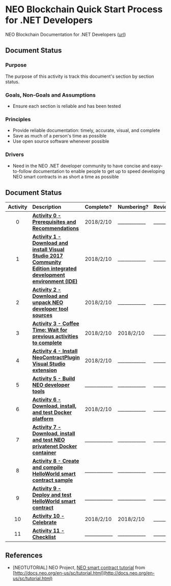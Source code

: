 # NEO Blockchain Quick Start Process for .NET Developers

NEO Blockchain Documentation for .NET Developers ([url](https://github.com/mwherman2000/neo-windocs/tree/master/windocs))

## Document Status

### Purpose

The purpose of this activity is track this document's section by section status.

### Goals, Non-Goals and Assumptions

* Ensure each section is reliable and has been tested

### Principles

* Provide reliable documentation: timely, accurate, visual, and complete
* Save as much of a person's time as possible
* Use open source software whenever possible

### Drivers

* Need in the NEO .NET developer community to have concise and easy-to-follow documentation to enable people to get up to speed developing NEO smart contracts in as short a time as possible

## Document Status

Activity | Description | Complete?  | Numbering? | Reviewed? | Tested?
:--------:|:---------------------- |:--------- |:--------- |:--------- |:---------
0 | **[Activity 0 - Prerequisites and Recommendations](./00-prerequisites.md)** | 2018/2/10 | ____________ | ____________ | ____________
1 | **[Activity 1 - Download and install Visual Studio 2017 Community Edition integrated development environment (IDE)](./01-installvisualstudio.md)** | 2018/2/10 | ____________ | ____________ | ____________
2 | **[Activity 2 - Download and unpack NEO developer tool sources](./02-downloadneodevtoolsrc.md)** | 2018/2/10 | ____________ | ____________ | ____________
3 | **[Activity 3 - Coffee Time: Wait for previous activities to complete](./03-coffeetime-waitforprevactivities.md)** | 2018/2/10 | 2018/2/10 | ____________ | ____________
4 | **[Activity 4 - Install NeoContractPlugin Visual Studio extension](./04-installvsneocontractplugin.md)** | 2018/2/10 | ____________ | ____________ | ____________
5 | **[Activity 5 - Build NEO developer tools](./05-buildneodevtools.md)** | ____________ | ____________ | ____________ | ____________
6 | **[Activity 6 - Download, install, and test Docker platform](./06-installdockerplatform.md)** | 2018/2/10 | ____________ | ____________ | ____________
7 | **[Activity 7 - Download, install and test NEO privatenet Docker container](./07-installneoprivatenetcontainer.md)** | ____________ | ____________ | ____________ | ____________
8 | **[Activity 8 - Create and compile HelloWorld smart contract sample](./08-createcompilesmartcontract.md)** | ____________ | ____________ | ____________ | ____________
9 | **[Activity 9 - Deploy and test HelloWorld smart contract](./09-deploytestsmartcontract.md)** | ____________ | ____________ | ____________ | ____________
10 | **[Activity 10 - Celebrate](./10-celebrate.md)** | 2018/2/10 | 2018/2/10 | ____________ | ____________
11 | **[Activity 11 - Checklist](./11-checklist.md)** | ____________ | ____________ | ____________ | ____________

## References

* [NEOTUTORIAL] NEO Project, [NEO smart contract tutorial](http://docs.neo.org/en-us/sc/tutorial.html) from [http://docs.neo.org/en-us/sc/tutorial.html](http://docs.neo.org/en-us/sc/tutorial.html)
